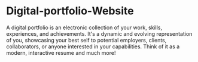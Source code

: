 # Digital-portfolio-Website
A digital portfolio is an electronic collection of your work, skills, experiences, and achievements. It's a dynamic and evolving representation of you, showcasing your best self to potential employers, clients, collaborators, or anyone interested in your capabilities.  Think of it as a modern, interactive resume and much more!
